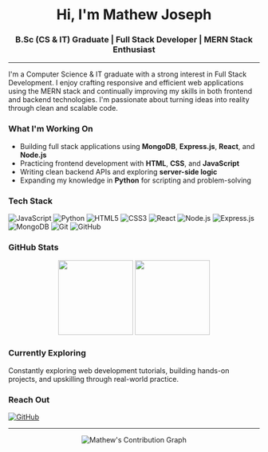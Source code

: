 <h1 align="center">Hi, I'm Mathew Joseph</h1>
<h3 align="center">B.Sc (CS & IT) Graduate | Full Stack Developer | MERN Stack Enthusiast</h3>

---

I'm a Computer Science & IT graduate with a strong interest in Full Stack Development. I enjoy crafting responsive and efficient web applications using the MERN stack and continually improving my skills in both frontend and backend technologies. I'm passionate about turning ideas into reality through clean and scalable code.

###  What I'm Working On
- Building full stack applications using **MongoDB**, **Express.js**, **React**, and **Node.js**
- Practicing frontend development with **HTML**, **CSS**, and **JavaScript**
- Writing clean backend APIs and exploring **server-side logic**
- Expanding my knowledge in **Python** for scripting and problem-solving

###  Tech Stack
![JavaScript](https://img.shields.io/badge/JavaScript-%23323330.svg?&style=flat&logo=javascript&logoColor=%23F7DF1E)
![Python](https://img.shields.io/badge/Python-3776AB?style=flat&logo=python&logoColor=white)
![HTML5](https://img.shields.io/badge/HTML5-%23E34F26.svg?&style=flat&logo=html5&logoColor=white)
![CSS3](https://img.shields.io/badge/CSS3-%231572B6.svg?&style=flat&logo=css3&logoColor=white)
![React](https://img.shields.io/badge/React-%2320232a.svg?&style=flat&logo=react&logoColor=%2361DAFB)
![Node.js](https://img.shields.io/badge/Node.js-%2343853D.svg?&style=flat&logo=node.js&logoColor=white)
![Express.js](https://img.shields.io/badge/Express.js-%23404d59.svg?&style=flat&logo=express&logoColor=white)
![MongoDB](https://img.shields.io/badge/MongoDB-%234ea94b.svg?&style=flat&logo=mongodb&logoColor=white)
![Git](https://img.shields.io/badge/Git-F05032?style=flat&logo=git&logoColor=white)
![GitHub](https://img.shields.io/badge/GitHub-181717?style=flat&logo=github&logoColor=white)

###  GitHub Stats
<p align="center">
  <img src="https://github-readme-stats.vercel.app/api?username=Mathewjoseph-hub&show_icons=true&theme=tokyonight" height="150"/>
  <img src="https://github-readme-stats.vercel.app/api/top-langs/?username=Mathewjoseph-hub&layout=compact&theme=tokyonight" height="150"/>
</p>

###  Currently Exploring
Constantly exploring web development tutorials, building hands-on projects, and upskilling through real-world practice.

###  Reach Out
[![GitHub](https://img.shields.io/badge/GitHub-black?style=flat-square&logo=GitHub&logoColor=white)](https://github.com/Mathewjoseph-hub)
<!-- Add LinkedIn and email here if you'd like -->

---

<p align="center">
  <img src="https://github-readme-activity-graph.vercel.app/graph?username=Mathewjoseph-hub&theme=tokyo-night" alt="Mathew's Contribution Graph"/>
</p>
